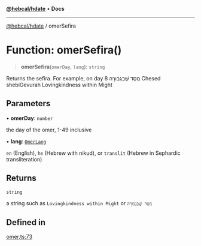 [**@hebcal/hdate**](../README.md) • **Docs**

***

[@hebcal/hdate](../globals.md) / omerSefira

# Function: omerSefira()

> **omerSefira**(`omerDay`, `lang`): `string`

Returns the sefira. For example, on day 8
 חֶֽסֶד שֶׁבִּגְבוּרָה
 Chesed shebiGevurah
 Lovingkindness within Might

## Parameters

• **omerDay**: `number`

the day of the omer, 1-49 inclusive

• **lang**: [`OmerLang`](../type-aliases/OmerLang.md)

`en` (English), `he` (Hebrew with nikud), or `translit` (Hebrew in Sephardic transliteration)

## Returns

`string`

a string such as `Lovingkindness within Might` or `חֶֽסֶד שֶׁבִּגְבוּרָה`

## Defined in

[omer.ts:73](https://github.com/hebcal/hdate-js/blob/285f3b584b6b2fae587a29ebff92389be73806cb/src/omer.ts#L73)
